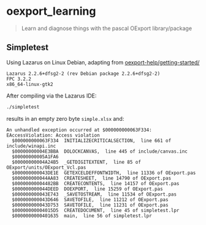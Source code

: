 # oexport_learning

> Learn and diagnose things with the pascal OExport library/package

## Simpletest

Using Lazarus on Linux Debian, adapting from [oexport-help/getting-started/](https://www.kluug.at/oexport-help/getting-started/)

```
Lazarus 2.2.6+dfsg2-2 (rev Debian package 2.2.6+dfsg2-2) 
FPC 3.2.2 
x86_64-linux-gtk2
```

After compiling via the Lazarus IDE:

```sh
./simpletest
```

results in an empty zero byte `simple.xlsx` and:

```text
An unhandled exception occurred at $000000000063F334:
EAccessViolation: Access violation
  $000000000063F334  INITIALIZECRITICALSECTION,  line 661 of include/winapi.inc
  $00000000004E3BBA  DOLOCKCANVAS,  line 445 of include/canvas.inc
  $00000000005A1FA6
  $00000000004A24B5  _GETDIGITEXTENT,  line 85 of OExport/units/OExport_Vcl.pas
  $000000000043DE1E  GETEXCELDEFFONTWIDTH,  line 11336 of OExport.pas
  $000000000044AA83  CREATESHEET,  line 14790 of OExport.pas
  $00000000004482BB  CREATECONTENTS,  line 14157 of OExport.pas
  $000000000044DEED  DOEXPORT,  line 15259 of OExport.pas
  $000000000043E743  _SAVETOSTREAM,  line 11534 of OExport.pas
  $000000000043D646  SAVETOFILE,  line 11212 of OExport.pas
  $000000000043D753  SAVETOFILE,  line 11231 of OExport.pas
  $00000000004015D5  CREATEDOCUMENT,  line 45 of simpletest.lpr
  $0000000000401635  main,  line 56 of simpletest.lpr
```
